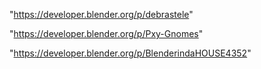 "https://developer.blender.org/p/debrastele"

"https://developer.blender.org/p/Pxy-Gnomes"

"https://developer.blender.org/p/BlenderindaHOUSE4352"

 
 
